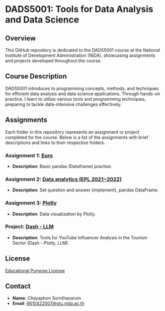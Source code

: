 # DADS5001: Tools for Data Analysis and Data Science

## Overview
This GitHub repository is dedicated to the DADS5001 course at the National Institute of Development Administration (NIDA), showcasing assignments and projects developed throughout the course.

## Course Description
DADS5001 introduces to programming concepts, methods, and techniques for efficient data analysis and data science applications. Through hands-on practice, I learn to utilize various tools and programming techniques, preparing to tackle data-intensive challenges effectively.

## Assignments
Each folder in this repository represents an assignment or project completed for the course. Below is a list of the assignments with brief descriptions and links to their respective folders.

### Assignment 1: [Euro]()
- **Description**: Basic pandas (Dataframe) practise.

### Assignment 2: [Data analytics (EPL 2021~2022)]()
- **Description**: Set question and answer (implement), pandas DataFrame.

### Assignment 3: [Plotly](https://github.com/chayaphon/DADS5001/tree/main/Assignment_3)
- **Description**: Data visualization by Plotly.

### Project: [Dash - LLM](https://github.com/chayaphon/DADS5001/tree/main/Project)
- **Description**: Tools for YouTube Influencer Analysis in the Tourism Sector (Dash - Plotly, LLM).

## License
[Educational Purpose License](https://github.com/chayaphon/DADS5001/blob/main/LICENSE.md)

## Contact
- **Name**: Chayaphon Sornthananon
- **Email**: 6610422007@stu.nida.ac.th